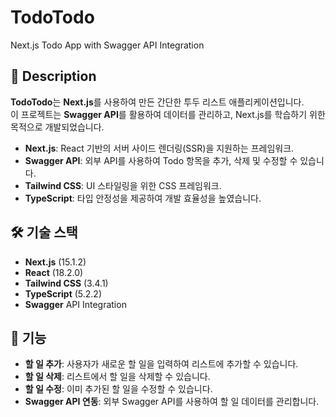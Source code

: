 # TodoTodo
Next.js Todo App with Swagger API Integration

## 📜 Description

**TodoTodo**는 **Next.js**를 사용하여 만든 간단한 투두 리스트 애플리케이션입니다.  
이 프로젝트는 **Swagger API**를 활용하여 데이터를 관리하고, Next.js를 학습하기 위한 목적으로 개발되었습니다.

- **Next.js**: React 기반의 서버 사이드 렌더링(SSR)을 지원하는 프레임워크.
- **Swagger API**: 외부 API를 사용하여 Todo 항목을 추가, 삭제 및 수정할 수 있습니다.
- **Tailwind CSS**: UI 스타일링을 위한 CSS 프레임워크.
- **TypeScript**: 타입 안정성을 제공하여 개발 효율성을 높였습니다.

## 🛠️ 기술 스택

- **Next.js** (15.1.2)
- **React** (18.2.0)
- **Tailwind CSS** (3.4.1)
- **TypeScript** (5.2.2)
- **Swagger** API Integration

## 🚀 기능

- **할 일 추가**: 사용자가 새로운 할 일을 입력하여 리스트에 추가할 수 있습니다.
- **할 일 삭제**: 리스트에서 할 일을 삭제할 수 있습니다.
- **할 일 수정**: 이미 추가된 할 일을 수정할 수 있습니다.
- **Swagger API 연동**: 외부 Swagger API를 사용하여 할 일 데이터를 관리합니다.
